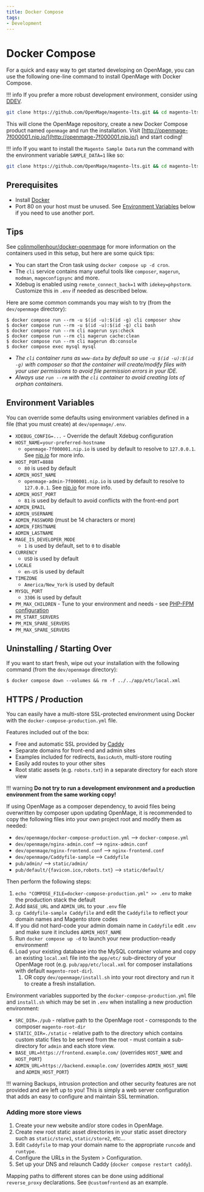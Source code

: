 ```yaml
---
title: Docker Compose
tags:
- Development
---
```


# Docker Compose

For a quick and easy way to get started developing on OpenMage, you can use the following one-line
command to install OpenMage with Docker Compose.

!!! info
    If you prefer a more robust development environment, consider using [DDEV](/developers/tools/ddev).

```bash
git clone https://github.com/OpenMage/magento-lts.git && cd magento-lts && dev/openmage/install.sh 
```

This will clone the OpenMage repository, create a new Docker Compose product named `openmage` and run the installation.
Visit [http://openmage-7f000001.nip.io/](http://openmage-7f000001.nip.io/) and start coding!

!!! info
    If you want to install the `Magento Sample Data` run the command with the environment variable `SAMPLE_DATA=1` like so:

```bash
git clone https://github.com/OpenMage/magento-lts.git && cd magento-lts && SAMPLE_DATA=1 dev/openmage/install.sh
```
## Prerequisites

- Install [Docker](https://docs.docker.com/get-docker/)
- Port 80 on your host must be unused. See [Environment Variables](#environment-variables) below if you need to use another port.

## Tips

See [colinmollenhour/docker-openmage](https://github.com/colinmollenhour/docker-openmage) for more information
on the containers used in this setup, but here are some quick tips:

- You can start the Cron task using `docker compose up -d cron`.
- The `cli` service contains many useful tools like `composer`, `magerun`, `modman`, `mageconfigsync` and more.
- Xdebug is enabled using `remote_connect_back=1` with `idekey=phpstorm`. Customize this in `.env` if needed as described below.

Here are some common commands you may wish to try (from the `dev/openmage` directory):

```
$ docker compose run --rm -u $(id -u):$(id -g) cli composer show
$ docker compose run --rm -u $(id -u):$(id -g) cli bash
$ docker compose run --rm cli magerun sys:check
$ docker compose run --rm cli magerun cache:clean
$ docker compose run --rm cli magerun db:console
$ docker compose exec mysql mysql
```

- *The `cli` container runs as `www-data` by default so use `-u $(id -u):$(id -g)` with composer so that the container will create/modify files with your user permissions to avoid file permission errors in your IDE.*
- *Always use `run --rm` with the `cli` container to avoid creating lots of orphan containers.*

## Environment Variables

You can override some defaults using environment variables defined in a file (that you must create) at `dev/openmage/.env`.

- `XDEBUG_CONFIG=...` - Override the default Xdebug configuration
- `HOST_NAME=your-preferred-hostname`
    - `openmage-7f000001.nip.io` is used by default to resolve to `127.0.0.1`. See [nip.io](https://nip.io) for more info.
- `HOST_PORT=8888`
    - `80` is used by default
- `ADMIN_HOST_NAME`
    - `openmage-admin-7f000001.nip.io` is used by default to resolve to `127.0.0.1`. See [nip.io](https://nip.io) for more info.
- `ADMIN_HOST_PORT`
    - `81` is used by default to avoid conflicts with the front-end port
- `ADMIN_EMAIL`
- `ADMIN_USERNAME`
- `ADMIN_PASSWORD` (must be 14 characters or more)
- `ADMIN_FIRSTNAME`
- `ADMIN_LASTNAME`
- `MAGE_IS_DEVELOPER_MODE`
    - `1` is used by default, set to `0` to disable
- `CURRENCY`
    - `USD` is used by default
- `LOCALE`
    - `en-US` is used by default
- `TIMEZONE`
    - `America/New_York` is used by default
- `MYSQL_PORT`
    - `3306` is used by default
- `PM_MAX_CHILDREN` - Tune to your environment and needs - see [PHP-FPM configuration](https://www.php.net/manual/en/install.fpm.configuration.php)
- `PM_START_SERVERS`
- `PM_MIN_SPARE_SERVERS`
- `PM_MAX_SPARE_SERVERS`

## Uninstalling / Starting Over

If you want to start fresh, wipe out your installation with the following command (from the `dev/openmage` directory):

```
$ docker compose down --volumes && rm -f ../../app/etc/local.xml
```

## HTTPS / Production

You can easily have a multi-store SSL-protected environment using Docker with the `docker-compose-production.yml` file.

Features included out of the box:

- Free and automatic SSL provided by [Caddy](https://caddyserver.com/docs/caddyfile)
- Separate domains for front-end and admin sites
- Examples included for redirects, `BasicAuth`, multi-store routing
- Easily add routes to your other sites
- Root static assets (e.g. `robots.txt`) in a separate directory for each store view

!!! warning
    **Do not try to run a development environment and a production environment from the same working copy!**

If using OpenMage as a composer dependency, to avoid files being overwritten by composer upon updating OpenMage,
it is recommended to copy the following files into your own project root and modify them as needed:

- `dev/openmage/docker-compose-production.yml` --> `docker-compose.yml`
- `dev/openmage/nginx-admin.conf` --> `nginx-admin.conf`
- `dev/openmage/nginx-frontend.conf` --> `nginx-frontend.conf`
- `dev/openmage/Caddyfile-sample` --> `Caddyfile`
- `pub/admin/` --> `static/admin/`
- `pub/default/{favicon.ico,robots.txt}` --> `static/default/`

Then perform the following steps:

1. `echo "COMPOSE_FILE=docker-compose-production.yml" >> .env` to make the production stack the default
1. Add `BASE_URL` and `ADMIN_URL` to your `.env` file
1. `cp Caddyfile-sample Caddyfile` and edit the `Caddyfile` to reflect your domain names and Magento store codes
1. If you did not hard-code your admin domain name in `Caddyfile` edit `.env` and make sure it includes `ADMIN_HOST_NAME`
1. Run `docker compose up -d` to launch your new production-ready environment!
1. Load your existing database into the MySQL container volume and copy an existing `local.xml` file into the `app/etc/` sub-directory of your OpenMage root (e.g. `pub/app/etc/local.xml` for composer installations with default `magento-root-dir`).
    1. OR copy `dev/openmage/install.sh` into your root directory and run it to create a fresh installation.

Environment variables supported by the `docker-compose-production.yml` file and `install.sh` which may be set in `.env`
when installing a new production environment:

- `SRC_DIR=./pub` - relative path to the OpenMage root - corresponds to the composer `magento-root-dir`
- `STATIC_DIR=./static` - relative path to the directory which contains custom static files to be served from the root - must contain a sub-directory for `admin` and each store view.
- `BASE_URL=https://frontend.example.com/` (overrides `HOST_NAME` and `HOST_PORT`)
- `ADMIN_URL=https://backend.exmaple.com/` (overrides `ADMIN_HOST_NAME` and `ADMIN_HOST_PORT`)

!!! warning
    Backups, intrusion protection and other security features are not provided and are left up to you! This is simply a
    web server configuration that adds an easy to configure and maintain SSL termination.

### Adding more store views

1. Create your new website and/or store codes in OpenMage.
2. Create new root static asset directories in your static asset directory such as `static/store1`, `static/store2`, etc...
3. Edit `Caddyfile` to map your domain name to the appropriate `runcode` and `runtype`.
4. Configure the URLs in the System > Configuration.
5. Set up your DNS and relaunch Caddy (`docker compose restart caddy`).

Mapping paths to different stores can be done using additional `reverse_proxy` declarations. See `@customfrontend` as an example.